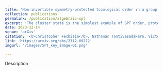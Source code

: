 ```yaml
---
title: "Non-invertible symmetry-protected topological order in a group-based cluster state"
collection: publications
permalink: /publication/algebraic-spt
excerpt: 'The cluster state is the simplest example of SPT order, protected by a $\mathbb{Z}_2\times\mathbb{Z}_2$ symmetry. In this work, we show that a generalized cluster state with fusion category symmetry $G\times\text{Rep}(G)$ shares many qualitative features with the ordinary cluster state and should be thought of as an SPT protected by a non-invertible symmetry.'
date: 2023-12-14
venue: 'arXiv'
citation: '<b>Christopher Fechisin</b>, Nathanan Tantivasadakarn, Victor V. Albert. (2023). Non-invertible symmetry-protected topological order in a group-based cluster state. <em>Preprint arXiv:2312.09272</em>.'
link: 'https://arxiv.org/abs/2312.09272'
imgurl: '/images/SPT_key_image-01.png'

---
```

Description

<!-- [Download paper here](http://academicpages.github.io/files/paper3.pdf)
 -->
<!-- Recommended citation: Your Name, You. (2015). "Paper Title Number 3." <i>Journal 1</i>. 1(3). -->
